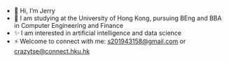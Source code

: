 - 👋 Hi, I’m Jerry
- 👀 I am studying at the University of Hong Kong, pursuing BEng and BBA in Computer Engineering and Finance
- ✨ I am interested in artificial intelligence and data science
- ⚡ Welcome to connect with me: s201943158@gmail.com or crazytse@connect.hku.hk
